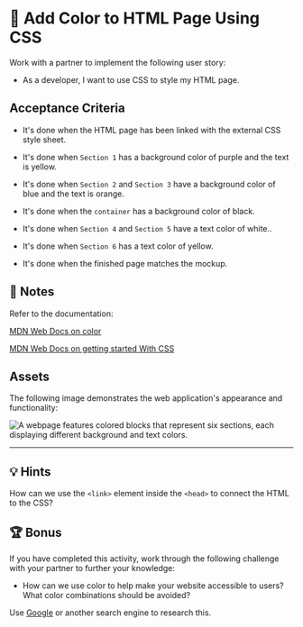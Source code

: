 # 📖 Add Color to HTML Page Using CSS

Work with a partner to implement the following user story:

- As a developer, I want to use CSS to style my HTML page.

## Acceptance Criteria

- It's done when the HTML page has been linked with the external CSS style sheet.

- It's done when `Section 1` has a background color of purple and the text is yellow.

- It's done when `Section 2` and `Section 3` have a background color of blue and the text is orange.

- It's done when the `container` has a background color of black.

- It's done when `Section 4` and `Section 5` have a text color of white..

- It's done when `Section 6` has a text color of yellow.

- It's done when the finished page matches the mockup.

## 📝 Notes

Refer to the documentation:

[MDN Web Docs on color](https://developer.mozilla.org/en-US/docs/Web/CSS/color)

[MDN Web Docs on getting started With CSS](https://developer.mozilla.org/en-US/docs/Learn/CSS/First_steps/Getting_started)

## Assets

The following image demonstrates the web application's appearance and functionality:

![A webpage features colored blocks that represent six sections, each displaying different background and text colors.](./assets/image-1.png)

---

## 💡 Hints

How can we use the `<link>` element inside the `<head>` to connect the HTML to the CSS?

## 🏆 Bonus

If you have completed this activity, work through the following challenge with your partner to further your knowledge:

- How can we use color to help make your website accessible to users? What color combinations should be avoided?

Use [Google](https://www.google.com) or another search engine to research this.
